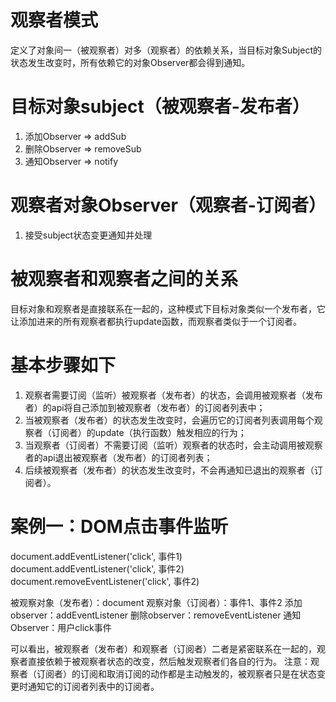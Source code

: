 # 观察者模式
定义了对象间一（被观察者）对多（观察者）的依赖关系，当目标对象Subject的状态发生改变时，所有依赖它的对象Observer都会得到通知。

# 目标对象subject（被观察者-发布者）
1. 添加Observer => addSub
2. 删除Observer => removeSub
3. 通知Observer => notify


# 观察者对象Observer（观察者-订阅者）
1. 接受subject状态变更通知并处理

# 被观察者和观察者之间的关系
目标对象和观察者是直接联系在一起的，这种模式下目标对象类似一个发布者，它让添加进来的所有观察者都执行update函数，而观察者类似于一个订阅者。

# 基本步骤如下
1. 观察者需要订阅（监听）被观察者（发布者）的状态，会调用被观察者（发布者）的api将自己添加到被观察者（发布者）的订阅者列表中；
2. 当被观察者（发布者）的状态发生改变时，会遍历它的订阅者列表调用每个观察者（订阅者）的update（执行函数）触发相应的行为；
3. 当观察者（订阅者）不需要订阅（监听）观察者的状态时，会主动调用被观察者的api退出被观察者（发布者）的订阅者列表；
4. 后续被观察者（发布者）的状态发生改变时，不会再通知已退出的观察者（订阅者）。

# 案例一：DOM点击事件监听
document.addEventListener('click', 事件1)
document.addEventListener('click', 事件2)
document.removeEventListener('click', 事件2)

被观察对象（发布者）：document
观察对象（订阅者）：事件1、事件2
添加observer：addEventListener
删除observer：removeEventListener
通知Observer：用户click事件

可以看出，被观察者（发布者）和观察者（订阅者）二者是紧密联系在一起的，观察者直接依赖于被观察者状态的改变，然后触发观察者们各自的行为。
注意：观察者（订阅者）的订阅和取消订阅的动作都是主动触发的，被观察者只是在状态变更时通知它的订阅者列表中的订阅者。